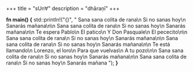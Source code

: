 +++
title = "sUn∀"
description = "dhāraṇī"
+++

**fn main() {**
std::println!("{}", "
Sana sana colita de rana\n Si no sanas hoy\n Sanarás mañana\n\n
Sana sana colita de rana\n Si no sanas hoy\n Sanarás mañana\n\n
Te espera Pablo\n El patico\n Y Don Pasquale\n El pececito\n\n
Sana sana colita de rana\n Si no sanas hoy\n Sanarás mañana\n\n
Sana sana colita de rana\n Si no sanas hoy\n Sanarás mañana\n\n
Te está llamando\n Lorenzo, el loro\n Para que vuelvas\n A tu pozo\n\n
Sana sana colita de rana\n Si no sanas hoy\n Sanarás mañana\n\n
Sana sana colita de rana\n Si no sanas hoy\n Sanarás mañana
")[;](https://ghsable.github.io/)
**}**
